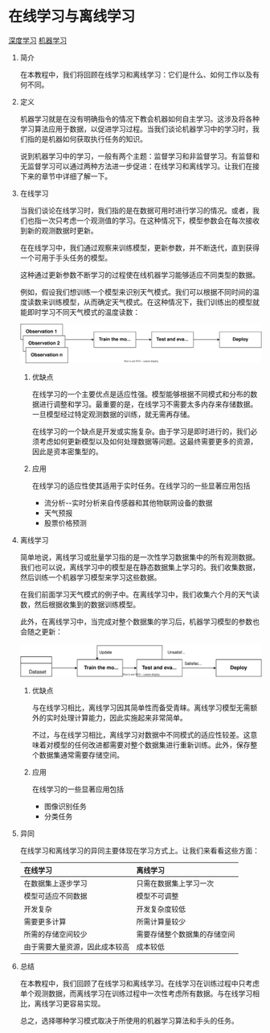 # 在线学习与离线学习

[深度学习](https://www.baeldung.com/cs/category/ai/deep-learning) [机器学习](https://www.baeldung.com/cs/category/ai/ml)

1. 简介

    在本教程中，我们将回顾在线学习和离线学习：它们是什么、如何工作以及有何不同。

2. 定义

    机器学习就是在没有明确指令的情况下教会机器如何自主学习。这涉及将各种学习算法应用于数据，以促进学习过程。当我们谈论机器学习中的学习时，我们指的是机器如何获取执行任务的知识。

    说到机器学习中的学习，一般有两个主题：监督学习和非监督学习。有监督和无监督学习可以通过两种方法进一步促进：在线学习和离线学习。让我们在接下来的章节中详细了解一下。

3. 在线学习

    当我们谈论在线学习时，我们指的是在数据可用时进行学习的情况。或者，我们也指一次只考虑一个观测值的学习。在这种情况下，模型参数会在每次接收到新的观测数据时更新。

    在在线学习中，我们通过观察来训练模型，更新参数，并不断迭代，直到获得一个可用于手头任务的模型。

    这种通过更新参数不断学习的过程使在线机器学习能够适应不同类型的数据。

    例如，假设我们想训练一个模型来识别天气模式。我们可以根据不同时间的温度读数来训练模型，从而确定天气模式。在这种情况下，我们训练出的模型就能即时学习不同天气模式的温度读数：

    ![img63065d5136cd6](pic/img_63065d5136cd6.svg)

    1. 优缺点

        在线学习的一个主要优点是适应性强。模型能够根据不同模式和分布的数据进行调整和学习。最重要的是，在线学习不需要太多内存来存储数据。一旦模型经过特定观测数据的训练，就无需再存储。

        在线学习的一个缺点是开发或实施复杂。由于学习是即时进行的，我们必须考虑如何更新模型以及如何处理数据等问题。这最终需要更多的资源，因此是资本密集型的。

    2. 应用

        在线学习的适应性使其适用于实时任务。在线学习的一些显著应用包括

        - 流分析--实时分析来自传感器和其他物联网设备的数据
        - 天气预报
        - 股票价格预测

4. 离线学习

    简单地说，离线学习或批量学习指的是一次性学习数据集中的所有观测数据。我们也可以说，离线学习中的模型是在静态数据集上学习的。我们收集数据，然后训练一个机器学习模型来学习这些数据。

    在我们前面学习天气模式的例子中。在离线学习中，我们收集六个月的天气读数，然后根据收集到的数据训练模型。

    此外，在离线学习中，当完成对整个数据集的学习后，机器学习模型的参数也会随之更新：

    ![img63065d527798e](pic/img_63065d527798e.svg)

    1. 优缺点

        与在线学习相比，离线学习因其简单性而备受青睐。离线学习模型无需额外的实时处理计算能力，因此实施起来非常简单。

        不过，与在线学习相比，离线学习对数据中不同模式的适应性较差。这意味着对模型的任何改进都需要对整个数据集进行重新训练。此外，保存整个数据集通常需要存储空间。

    2. 应用

        在线学习的一些显著应用包括

        - 图像识别任务
        - 分类任务

5. 异同

    在线学习和离线学习的异同主要体现在学习方式上。让我们来看看这些方面：

    | 在线学习            | 离线学习           |
    |-----------------|----------------|
    | 在数据集上逐步学习       | 只需在数据集上学习一次    |
    | 模型可适应不同数据       | 模型不可调整         |
    | 开发复杂            | 开发复杂度较低        |
    | 需要更多计算          | 所需计算量较少        |
    | 所需的存储空间较少       | 需要存储整个数据集的存储空间 |
    | 由于需要大量资源，因此成本较高 | 成本较低           |

6. 总结

    在本教程中，我们回顾了在线学习和离线学习。在线学习在训练过程中只考虑单个观测数据，而离线学习在训练过程中一次性考虑所有数据。与在线学习相比，离线学习更容易实现。

    总之，选择哪种学习模式取决于所使用的机器学习算法和手头的任务。
